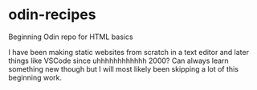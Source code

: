 # odin-recipes
Beginning Odin repo for HTML basics

I have been making static websites from scratch in a text editor and later things like VSCode since uhhhhhhhhhhhh 2000?
Can always learn something new though but I will most likely been skipping a lot of this beginning work.